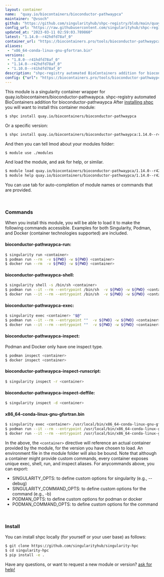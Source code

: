 ```yaml
---
layout: container
name:  "quay.io/biocontainers/bioconductor-pathwaypca"
maintainer: "@vsoch"
github: "https://github.com/singularityhub/shpc-registry/blob/main/quay.io/biocontainers/bioconductor-pathwaypca/container.yaml"
config_url: "https://raw.githubusercontent.com/singularityhub/shpc-registry/main/quay.io/biocontainers/bioconductor-pathwaypca/container.yaml"
updated_at: "2023-03-11 02:59:03.789860"
latest: "1.14.0--r42hdfd78af_0"
container_url: "https://biocontainers.pro/tools/bioconductor-pathwaypca"
aliases:
 - "x86_64-conda-linux-gnu-gfortran.bin"
versions:
 - "1.8.0--r41hdfd78af_0"
 - "1.14.0--r42hdfd78af_0"
 - "1.10.0--r41hdfd78af_0"
description: "shpc-registry automated BioContainers addition for bioconductor-pathwaypca"
config: {"url": "https://biocontainers.pro/tools/bioconductor-pathwaypca", "maintainer": "@vsoch", "description": "shpc-registry automated BioContainers addition for bioconductor-pathwaypca", "latest": {"1.14.0--r42hdfd78af_0": "sha256:565ecf63c62ae8c6deb83023e366666d23b745d6338156924015248ceffbcbf9"}, "tags": {"1.8.0--r41hdfd78af_0": "sha256:aa800f8a0aaa1f192fbf31e092c404ff26447e35add0638e4f9294c533c0a734", "1.14.0--r42hdfd78af_0": "sha256:565ecf63c62ae8c6deb83023e366666d23b745d6338156924015248ceffbcbf9", "1.10.0--r41hdfd78af_0": "sha256:294f7cd7338002cfa231487fd89a8f3ce2679a9dc8b3c9924248fdc0aa6e205f"}, "docker": "quay.io/biocontainers/bioconductor-pathwaypca", "aliases": {"x86_64-conda-linux-gnu-gfortran.bin": "/usr/local/bin/x86_64-conda-linux-gnu-gfortran.bin"}}
---
```


This module is a singularity container wrapper for quay.io/biocontainers/bioconductor-pathwaypca.
shpc-registry automated BioContainers addition for bioconductor-pathwaypca
After [installing shpc](#install) you will want to install this container module:


```bash
$ shpc install quay.io/biocontainers/bioconductor-pathwaypca
```

Or a specific version:

```bash
$ shpc install quay.io/biocontainers/bioconductor-pathwaypca:1.14.0--r42hdfd78af_0
```

And then you can tell lmod about your modules folder:

```bash
$ module use ./modules
```

And load the module, and ask for help, or similar.

```bash
$ module load quay.io/biocontainers/bioconductor-pathwaypca/1.14.0--r42hdfd78af_0
$ module help quay.io/biocontainers/bioconductor-pathwaypca/1.14.0--r42hdfd78af_0
```

You can use tab for auto-completion of module names or commands that are provided.

<br>

### Commands

When you install this module, you will be able to load it to make the following commands accessible.
Examples for both Singularity, Podman, and Docker (container technologies supported) are included.

#### bioconductor-pathwaypca-run:

```bash
$ singularity run <container>
$ podman run --rm  -v ${PWD} -w ${PWD} <container>
$ docker run --rm  -v ${PWD} -w ${PWD} <container>
```

#### bioconductor-pathwaypca-shell:

```bash
$ singularity shell -s /bin/sh <container>
$ podman run --it --rm --entrypoint /bin/sh  -v ${PWD} -w ${PWD} <container>
$ docker run --it --rm --entrypoint /bin/sh  -v ${PWD} -w ${PWD} <container>
```

#### bioconductor-pathwaypca-exec:

```bash
$ singularity exec <container> "$@"
$ podman run --it --rm --entrypoint ""  -v ${PWD} -w ${PWD} <container> "$@"
$ docker run --it --rm --entrypoint ""  -v ${PWD} -w ${PWD} <container> "$@"
```

#### bioconductor-pathwaypca-inspect:

Podman and Docker only have one inspect type.

```bash
$ podman inspect <container>
$ docker inspect <container>
```

#### bioconductor-pathwaypca-inspect-runscript:

```bash
$ singularity inspect -r <container>
```

#### bioconductor-pathwaypca-inspect-deffile:

```bash
$ singularity inspect -d <container>
```


#### x86_64-conda-linux-gnu-gfortran.bin

```bash
$ singularity exec <container> /usr/local/bin/x86_64-conda-linux-gnu-gfortran.bin
$ podman run --it --rm --entrypoint /usr/local/bin/x86_64-conda-linux-gnu-gfortran.bin   -v ${PWD} -w ${PWD} <container> -c " $@"
$ docker run --it --rm --entrypoint /usr/local/bin/x86_64-conda-linux-gnu-gfortran.bin   -v ${PWD} -w ${PWD} <container> -c " $@"
```



In the above, the `<container>` directive will reference an actual container provided
by the module, for the version you have chosen to load. An environment file in the
module folder will also be bound. Note that although a container
might provide custom commands, every container exposes unique exec, shell, run, and
inspect aliases. For anycommands above, you can export:

 - SINGULARITY_OPTS: to define custom options for singularity (e.g., --debug)
 - SINGULARITY_COMMAND_OPTS: to define custom options for the command (e.g., -b)
 - PODMAN_OPTS: to define custom options for podman or docker
 - PODMAN_COMMAND_OPTS: to define custom options for the command

<br>

### Install

You can install shpc locally (for yourself or your user base) as follows:

```bash
$ git clone https://github.com/singularityhub/singularity-hpc
$ cd singularity-hpc
$ pip install -e .
```

Have any questions, or want to request a new module or version? [ask for help!](https://github.com/singularityhub/singularity-hpc/issues)